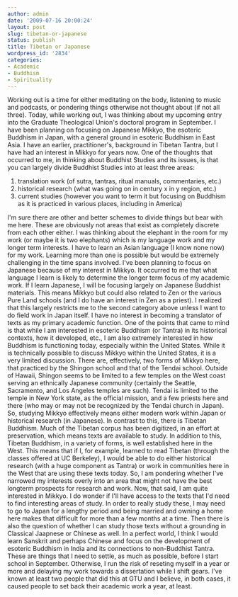 ```yaml
---
author: admin
date: '2009-07-16 20:00:24'
layout: post
slug: tibetan-or-japanese
status: publish
title: Tibetan or Japanese
wordpress_id: '2834'
categories:
- Academic
- Buddhism
- Spirituality
---
```


Working out is a time for either meditating on the body, listening to
music and podcasts, or pondering things otherwise not thought about (if
not all three). Today, while working out, I was thinking about my
upcoming entry into the Graduate Theological Union's doctoral program in
September. I have been planning on focusing on Japanese Mikkyo, the
esoteric Buddhism in Japan, with a general ground in esoteric Buddhism
in East Asia. I have an earlier, practitioner's, background in Tibetan
Tantra, but I have had an interest in Mikkyo for years now. One of the
thoughts that occurred to me, in thinking about Buddhist Studies and its
issues, is that you can largely divide Buddhist Studies into at least
three areas:

1.  translation work (of sutra, tantras, ritual manuals, commentaries,
    etc.)
2.  historical research (what was going on in century x in y region,
    etc.)
3.  current studies (however you want to term it but focusing on
    Buddhism as it is practiced in various places, including in America)

I'm sure there are other and better schemes to divide things but bear
with me here. These are obviously not areas that exist as completely
discrete from each other either. I was thinking about the elephant in
the room for my work (or maybe it is two elephants) which is my language
work and my longer term interests. I have to learn an Asian language (I
know none now) for my work. Learning more than one is possible but would
be extremely challenging in the time spans involved. I've been planning
to focus on Japanese because of my interest in Mikkyo. It occurred to me
that what language I learn is likely to determine the longer term focus
of my academic work. If I learn Japanese, I will be focusing largely on
Japanese Buddhist materials. This means Mikkyo but could also related to
Zen or the various Pure Land schools (and I do have an interest in Zen
as a priest). I realized that this largely restricts me to the second
category above unless I want to do field work in Japan itself. I have no
interest in becoming a translator of texts as my primary academic
function. One of the points that came to mind is that while I am
interested in esoteric Buddhism (or Tantra) in its historical contexts,
how it developed, etc., I am also extremely interested in how Buddhism
is functioning today, especially within the United States. While it is
technically possible to discuss Mikkyo within the United States, it is a
very limited discussion. There are, effectively, two forms of Mikkyo
here, that practiced by the Shingon school and that of the Tendai
school. Outside of Hawaii, Shingon seems to be limited to a few temples
on the West coast serving an ethnically Japanese community (certainly
the Seattle, Sacramento, and Los Angeles temples are such). Tendai is
limited to the temple in New York state, as the official mission, and a
few priests here and there (who may or may not be recognized by the
Tendai church in Japan). So, studying Mikkyo effectively means either
modern work within Japan or historical research (in Japanese). In
contrast to this, there is Tibetan Buddhism. Much of the Tibetan corpus
has been digitized, in an effort at preservation, which means texts are
available to study. In addition to this, Tibetan Buddhism, in a variety
of forms, is well established here in the West. This means that if I,
for example, learned to read Tibetan (through the classes offered at UC
Berkeley), I would be able to do either historical research (with a huge
component as Tantra) or work in communities here in the West that are
using these texts today. So, I am pondering whether I've narrowed my
interests overly into an area that might not have the best longterm
prospects for research and work. Now, that said, I am quite interested
in Mikkyo. I do wonder if I'll have access to the texts that I'd need to
find interesting areas of study. In order to really study these, I may
need to go to Japan for a lengthy period and being married and owning a
home here makes that difficult for more than a few months at a time.
Then there is also the question of whether I can study those texts
without a grounding in Classical Jaapnese or Chinese as well. In a
perfect world, I think I would learn Sanskrit and perhaps Chinese and
focus on the development of esoteric Buddhism in India and its
connections to non-Buddhist Tantra. These are things that I need to
settle, as much as possible, before I start school in September.
Otherwise, I run the risk of reseting myself in a year or more and
delaying my work towards a dissertation while I shift gears. I've known
at least two people that did this at GTU and I believe, in both cases,
it caused people to set back their academic work a year, at least.
